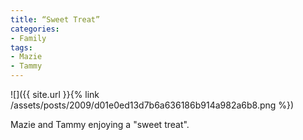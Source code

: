 ```yaml
---
title: “Sweet Treat”
categories:
- Family
tags:
- Mazie
- Tammy
---
```


![]({{ site.url }}{% link /assets/posts/2009/d01e0ed13d7b6a636186b914a982a6b8.png %})
  



Mazie and Tammy enjoying a "sweet treat".
